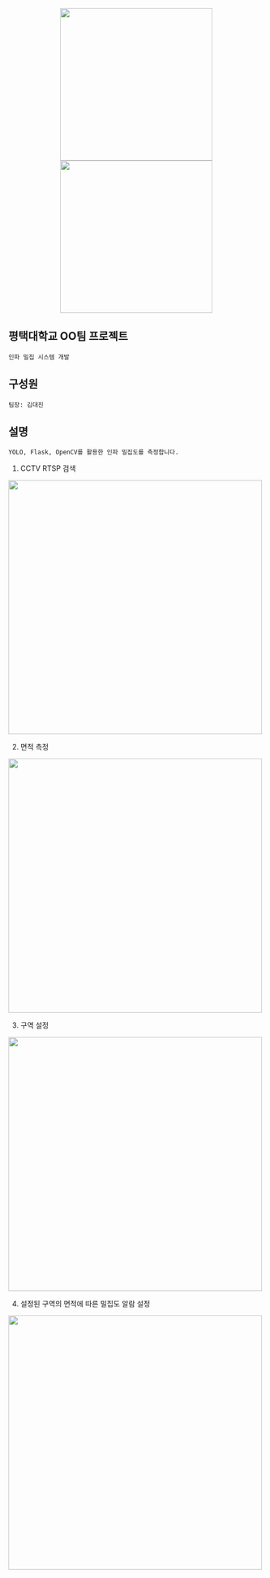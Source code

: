 <p align="center">
  <img src="https://github.com/user-attachments/assets/3a89f014-558f-4191-ba25-583971a1c034" width="300">
  <img src="https://github.com/user-attachments/assets/c2d4d830-6141-4da8-9952-28e750ab1c43" width="300">
</p>

## 평택대학교 OO팀 프로젝트
```
인파 밀집 시스템 개발
```
## 구성원
```
팀장: 김대진
```
## 설명
```
YOLO, Flask, OpenCV를 활용한 인파 밀집도를 측정합니다.
```

1. CCTV RTSP 검색
<p align="left">
  <img src="https://github.com/user-attachments/assets/0421835f-2e76-454a-9a89-d8b9a1822833" width="500">
</p>

2. 면적 측정
<p align="left">
  <img src="https://github.com/user-attachments/assets/710ade53-aa17-4873-a484-9382d9d8fe7d" width="500">
</p>

3. 구역 설정
<p align="left">
  <img src="https://github.com/user-attachments/assets/76f373f8-bbfc-4e0e-abf1-f525e4c063fb" width="500">
</p>

4. 설정된 구역의 면적에 따른 밀집도 알람 설정
<p align="left">
  <img src="https://github.com/user-attachments/assets/343fedd0-0297-4235-8f64-9a6691715ee4" width="500">
</p>
